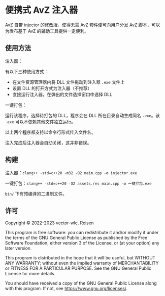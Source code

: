 # 便携式 AvZ 注入器

AvZ 自带 injector 的修改版，使得无需 AvZ 套件便可向用户分发 AvZ 脚本，可以为发布基于 AvZ 的辅助工具提供一定便利。

## 使用方法

注入器：

有以下三种使用方式：

- 在文件资源管理器内将 DLL 文件拖动到注入器 `.exe` 文件上
- 设置 DLL 的打开方式为注入器（不推荐）
- 直接运行注入器，在弹出的文件选择窗口中选择 DLL

一键打包：

运行该程序，选择待打包的 DLL，程序会在 DLL 所在目录自动生成同名 `.exe`。该 `.exe` 可以不依赖其他文件独立运行。

以上两个程序都支持以命令行形式传入文件名。

注入完成后注入器会自动关闭，这并非错误。

## 构建

注入器：`clang++ -std=c++20 -m32 -O2 main.cpp -o injector.exe`

一键打包：`clang++ -std=c++20 -O2 assets.res main.cpp -o 一键打包.exe`

`bin/` 下有预编译的二进制文件。

## 许可

Copyright © 2022-2023 vector-wlc, Reisen

This program is free software: you can redistribute it and/or modify
it under the terms of the GNU General Public License as published by
the Free Software Foundation, either version 3 of the License, or
(at your option) any later version.

This program is distributed in the hope that it will be useful,
but WITHOUT ANY WARRANTY; without even the implied warranty of
MERCHANTABILITY or FITNESS FOR A PARTICULAR PURPOSE.  See the
GNU General Public License for more details.

You should have received a copy of the GNU General Public License
along with this program.  If not, see <https://www.gnu.org/licenses/>.

